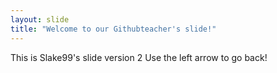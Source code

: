 ```yaml
---
layout: slide
title: "Welcome to our Githubteacher's slide!"
---
```

This is Slake99's slide version 2
Use the left arrow to go back!

